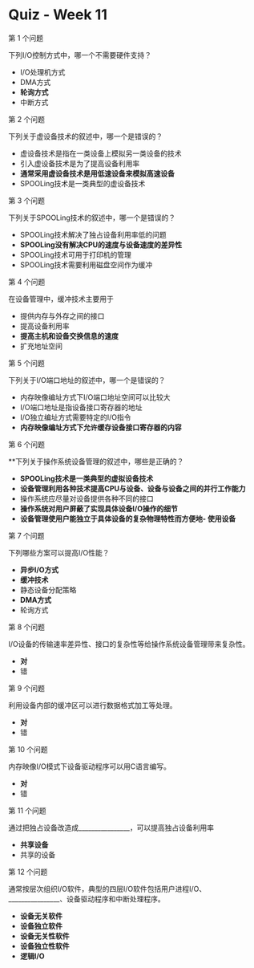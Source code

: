 Quiz - Week 11
==============

第 1 个问题

下列I/O控制方式中，哪一个不需要硬件支持？

- I/O处理机方式
- DMA方式
- **轮询方式**
- 中断方式

第 2 个问题

下列关于虚设备技术的叙述中，哪一个是错误的？

- 虚设备技术是指在一类设备上模拟另一类设备的技术
- 引入虚设备技术是为了提高设备利用率
- **通常采用虚设备技术是用低速设备来模拟高速设备**
- SPOOLing技术是一类典型的虚设备技术

第 3 个问题

下列关于SPOOLing技术的叙述中，哪一个是错误的？

- SPOOLing技术解决了独占设备利用率低的问题
- **SPOOLing没有解决CPU的速度与设备速度的差异性**
- SPOOLing技术可用于打印机的管理
- SPOOLing技术需要利用磁盘空间作为缓冲

第 4 个问题

在设备管理中，缓冲技术主要用于

- 提供内存与外存之间的接口
- 提高设备利用率
- **提高主机和设备交换信息的速度**
- 扩充地址空间

第 5 个问题

下列关于I/O端口地址的叙述中，哪一个是错误的？

- 内存映像编址方式下I/O端口地址空间可以比较大
- I/O端口地址是指设备接口寄存器的地址
- I/O独立编址方式需要特定的I/O指令
- **内存映像编址方式下允许缓存设备接口寄存器的内容**

第 6 个问题

**下列关于操作系统设备管理的叙述中，哪些是正确的？

- **SPOOLing技术是一类典型的虚拟设备技术**
- **设备管理利用各种技术提高CPU与设备、设备与设备之间的并行工作能力**
- 操作系统应尽量对设备提供各种不同的接口
- **操作系统对用户屏蔽了实现具体设备I/O操作的细节**
- **设备管理使用户能独立于具体设备的复杂物理特性而方便地- 使用设备**

第 7 个问题

下列哪些方案可以提高I/O性能？

- **异步I/O方式**
- **缓冲技术**
- 静态设备分配策略
- **DMA方式**
- 轮询方式

第 8 个问题

I/O设备的传输速率差异性、接口的复杂性等给操作系统设备管理带来复杂性。

- **对**
- 错

第 9 个问题

利用设备内部的缓冲区可以进行数据格式加工等处理。

- **对**
- 错

第 10 个问题

内存映像I/O模式下设备驱动程序可以用C语言编写。

- **对**
- 错

第 11 个问题

通过把独占设备改造成________________，可以提高独占设备利用率

- **共享设备**
- 共享的设备

第 12 个问题

通常按层次组织I/O软件，典型的四层I/O软件包括用户进程I/O、________________、设备驱动程序和中断处理程序。

- **设备无关软件**
- **设备独立软件**
- **设备无关性软件**
- **设备独立性软件**
- **逻辑I/O**
